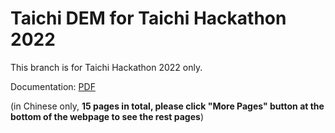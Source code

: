 # Taichi DEM for Taichi Hackathon 2022
This branch is for Taichi Hackathon 2022 only.

Documentation: [PDF](Taichi_Hackathon_2022_Documentation_zh-Hans.pdf)

(in Chinese only, **15 pages in total, please click "More Pages" button at the bottom of the webpage to see the rest pages**)